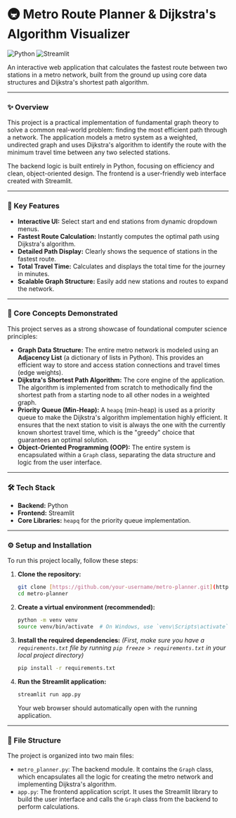 # 🚇 Metro Route Planner & Dijkstra's Algorithm Visualizer

![Python](https://img.shields.io/badge/Python-3.11-3776AB?style=for-the-badge&logo=python)
![Streamlit](https://img.shields.io/badge/Streamlit-1.35-FF4B4B?style=for-the-badge&logo=streamlit)

An interactive web application that calculates the fastest route between two stations in a metro network, built from the ground up using core data structures and Dijkstra's shortest path algorithm.

---

### ✨ Overview

This project is a practical implementation of fundamental graph theory to solve a common real-world problem: finding the most efficient path through a network. The application models a metro system as a weighted, undirected graph and uses Dijkstra's algorithm to identify the route with the minimum travel time between any two selected stations.

The backend logic is built entirely in Python, focusing on efficiency and clean, object-oriented design. The frontend is a user-friendly web interface created with Streamlit.

---

### 🚀 Key Features

- **Interactive UI:** Select start and end stations from dynamic dropdown menus.
- **Fastest Route Calculation:** Instantly computes the optimal path using Dijkstra's algorithm.
- **Detailed Path Display:** Clearly shows the sequence of stations in the fastest route.
- **Total Travel Time:** Calculates and displays the total time for the journey in minutes.
- **Scalable Graph Structure:** Easily add new stations and routes to expand the network.

---

### 🧠 Core Concepts Demonstrated

This project serves as a strong showcase of foundational computer science principles:

- **Graph Data Structure:** The entire metro network is modeled using an **Adjacency List** (a dictionary of lists in Python). This provides an efficient way to store and access station connections and travel times (edge weights).
- **Dijkstra's Shortest Path Algorithm:** The core engine of the application. The algorithm is implemented from scratch to methodically find the shortest path from a starting node to all other nodes in a weighted graph.
- **Priority Queue (Min-Heap):** A `heapq` (min-heap) is used as a priority queue to make the Dijkstra's algorithm implementation highly efficient. It ensures that the next station to visit is always the one with the currently known shortest travel time, which is the "greedy" choice that guarantees an optimal solution.
- **Object-Oriented Programming (OOP):** The entire system is encapsulated within a `Graph` class, separating the data structure and logic from the user interface.

---

### 🛠️ Tech Stack

- **Backend:** Python
- **Frontend:** Streamlit
- **Core Libraries:** `heapq` for the priority queue implementation.

---

### ⚙️ Setup and Installation

To run this project locally, follow these steps:

1.  **Clone the repository:**
    ```bash
    git clone [https://github.com/your-username/metro-planner.git](https://github.com/your-username/metro-planner.git)
    cd metro-planner
    ```

2.  **Create a virtual environment (recommended):**
    ```bash
    python -m venv venv
    source venv/bin/activate  # On Windows, use `venv\Scripts\activate`
    ```

3.  **Install the required dependencies:**
    *(First, make sure you have a `requirements.txt` file by running `pip freeze > requirements.txt` in your local project directory)*
    ```bash
    pip install -r requirements.txt
    ```

4.  **Run the Streamlit application:**
    ```bash
    streamlit run app.py
    ```
    Your web browser should automatically open with the running application.

---

### 📂 File Structure

The project is organized into two main files:

-   `metro_planner.py`: The backend module. It contains the `Graph` class, which encapsulates all the logic for creating the metro network and implementing Dijkstra's algorithm.
-   `app.py`: The frontend application script. It uses the Streamlit library to build the user interface and calls the `Graph` class from the backend to perform calculations.

